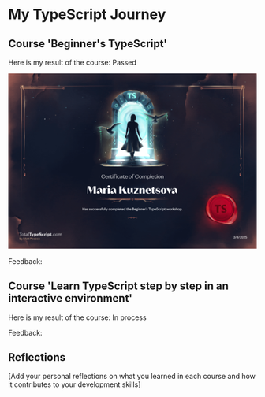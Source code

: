 # My TypeScript Journey

## Course 'Beginner's TypeScript'

Here is my result of the course: Passed

![certificate](certificate.png)

Feedback: 

## Course 'Learn TypeScript step by step in an interactive environment'

Here is my result of the course: In process

Feedback: 

## Reflections

[Add your personal reflections on what you learned in each course and how it contributes to your development skills]